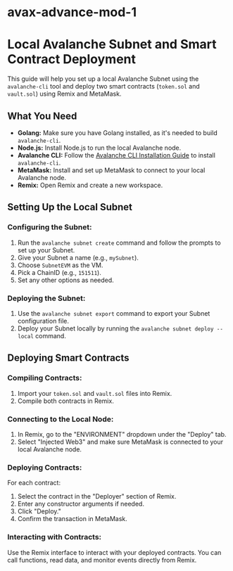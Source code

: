 # avax-advance-mod-1
# Local Avalanche Subnet and Smart Contract Deployment

This guide will help you set up a local Avalanche Subnet using the `avalanche-cli` tool and deploy two smart contracts (`token.sol` and `vault.sol`) using Remix and MetaMask.

## What You Need
- **Golang:** Make sure you have Golang installed, as it's needed to build `avalanche-cli`.
- **Node.js:** Install Node.js to run the local Avalanche node.
- **Avalanche CLI:** Follow the [Avalanche CLI Installation Guide](https://docs.avax.network/tooling/cli-guides/install-avalanche-cli) to install `avalanche-cli`.
- **MetaMask:** Install and set up MetaMask to connect to your local Avalanche node.
- **Remix:** Open Remix and create a new workspace.

## Setting Up the Local Subnet

### Configuring the Subnet:
1. Run the `avalanche subnet create` command and follow the prompts to set up your Subnet.
2. Give your Subnet a name (e.g., `mySubnet`).
3. Choose `SubnetEVM` as the VM.
4. Pick a ChainID (e.g., `151511`).
5. Set any other options as needed.

### Deploying the Subnet:
1. Use the `avalanche subnet export` command to export your Subnet configuration file.
2. Deploy your Subnet locally by running the `avalanche subnet deploy --local` command.

## Deploying Smart Contracts

### Compiling Contracts:
1. Import your `token.sol` and `vault.sol` files into Remix.
2. Compile both contracts in Remix.

### Connecting to the Local Node:
1. In Remix, go to the "ENVIRONMENT" dropdown under the "Deploy" tab.
2. Select "Injected Web3" and make sure MetaMask is connected to your local Avalanche node.

### Deploying Contracts:
For each contract:
1. Select the contract in the "Deployer" section of Remix.
2. Enter any constructor arguments if needed.
3. Click "Deploy."
4. Confirm the transaction in MetaMask.

### Interacting with Contracts:
Use the Remix interface to interact with your deployed contracts. You can call functions, read data, and monitor events directly from Remix.

